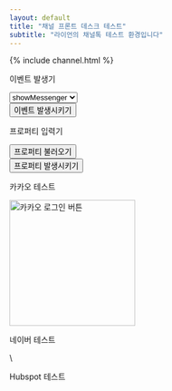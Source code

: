 ```yaml
---
layout: default
title: "채널 프론트 데스크 테스트"
subtitle: "라이언의 채널톡 테스트 환경입니다"
---
```

{% include channel.html %}
<script>
    window.addEventListener('DOMContentLoaded', (event) => {
        document.getElementById('c-header').remove();
        document.getElementById('c-footer').remove();
    });
</script>

<!-- Start of HubSpot Embed Code -->
  <script type="text/javascript" id="hs-script-loader" async defer src="//js-na1.hs-scripts.com/23163731.js"></script>
<!-- End of HubSpot Embed Code -->

<!-- 카카오 로그인 -->
<script src="https://t1.kakaocdn.net/kakao_js_sdk/2.5.0/kakao.min.js"
  integrity="sha384-kYPsUbBPlktXsY6/oNHSUDZoTX6+YI51f63jCPEIPFP09ttByAdxd2mEjKuhdqn4" crossorigin="anonymous"></script>
<script>
  Kakao.init('389a7ddbc92ba6a6cda26695c6492357'); // 사용하려는 앱의 JavaScript 키 입력
</script>
<script>
  function loginWithKakao() {
    Kakao.Auth.authorize({
      redirectUri: 'https://zoyi.cafe24.com/Api/Member/Oauth2ClientCallback/kakao/', // 사용하려는 앱의 Redirect Uri 입력
    });
  }

  // 아래는 데모를 위한 UI 코드입니다.
  displayToken()
  function displayToken() {
    var token = getCookie('authorize-access-token');

    if(token) {
      Kakao.Auth.setAccessToken(token);
      Kakao.Auth.getStatusInfo()
        .then(function(res) {
          if (res.status === 'connected') {
            document.getElementById('token-result').innerText
              = 'login success, token: ' + Kakao.Auth.getAccessToken();
          }
        })
        .catch(function(err) {
          Kakao.Auth.setAccessToken(null);
        });
    }
  }

  function getCookie(name) {
    var parts = document.cookie.split(name + '=');
    if (parts.length === 2) { return parts[1].split(';')[0]; }
  }
</script>
<!-- 카카오 로그인 끝 -->

<!-- 네이버 로그인 -->
<script type="text/javascript" src="https://static.nid.naver.com/js/naverLogin_implicit-1.0.3.js" charset="utf-8"></script>
<script type="text/javascript" src="https://code.jquery.com/jquery-1.11.3.min.js"></script>
<!-- 네이버 로그인 끝 -->

<div class="o-wrapper">
    <div class="o-grid">
        <div class="m-wrapper__row">
            <div class="m-left">
                <p class="survey-title">이벤트 발생기</p>
                <div class="f-wrapper">
                    <div class="f-input-wrapper">
                        <select name="channelEventType" id="channelEventType" onChange="getEventType(this)">
                            <option value="showMessenger">showMessenger</option>
                            <option value="hideMessenger">hideMessenger</option>
                            <option value="addTags">addTags</option>
                            <option value="removeTags">removeTags</option>
                            <option value="custom">custom</option>
                        </select>
                        <span class="c-social-nav__icon" data-icon="ei-chevron-down" data-size="s"></span>
                    </div>
                </div>
                <input type="button" id="trackChannelEvent" class="button" value="이벤트 발생시키기" onclick="trackChannelEvent()">
            </div>
            <div class="m-left">
                <p class="survey-title">프로퍼티 입력기</p>
                <div class="f-wrapper">
                    <div class="f-input-wrapper" id="propertyForm">
                        <input type="button" id="getUserPropertyKeys" class="button" value="프로퍼티 불러오기" onclick="getUserPropertyKeys()">
                      </div>
                </div>
                <input type="button" id="trackChannelProperty" class="button" value="프로퍼티 발생시키기" onclick="updateChannelProperty()">
            </div>
            <div class="m-left">
                <p class="survey-title">카카오 테스트</p>
                <div id="kakao-talk-channel-add-button" data-channel-public-id="_IATxiK" data-size="large" data-support-multiple-densities="true"></div>
                <!-- 카카오 채널 추가 -->
                <script>
                  window.kakaoAsyncInit = function() {
                    Kakao.Channel.createAddChannelButton({
                      container: '#kakao-talk-channel-add-button',
                    });
                  };
                  (function(d, s, id) {
                    var js, fjs = d.getElementsByTagName(s)[0];
                    if (d.getElementById(id)) return;
                    js = d.createElement(s); js.id = id;
                    js.src = 'https://t1.kakaocdn.net/kakao_js_sdk/2.5.0/kakao.channel.min.js';
                    js.integrity = 'sha384-j5TN6EqladB+HIfGV8dVYRIzoJf9Fb4lvrkPmo9KlnDWpN1CZz8yC4rCH1ChRbbh';
                    js.crossOrigin = 'anonymous';
                    fjs.parentNode.insertBefore(js, fjs);
                  })(document, 'script', 'kakao-js-sdk');
                </script>
                <!-- 카카오 채널 추가 끝 -->
                <a id="kakao-login-btn" href="javascript:loginWithKakao()">
                    <img src="https://k.kakaocdn.net/14/dn/btroDszwNrM/I6efHub1SN5KCJqLm1Ovx1/o.jpg" width="222" alt="카카오 로그인 버튼" />
                </a>
                <p id="token-result"></p>
            </div>
            <div class="m-left">
                <p class="survey-title">네이버 테스트</p>
                <div id="naver_id_login"></div>
                <script type="text/javascript">
                    var naver_id_login = new naver_id_login("Lte2TWpAKNCsQNoHJTSR", "https://dwmm.site/channel-test");
                    var state = naver_id_login.getUniqState();
                    naver_id_login.setButton("white", 2,40);
                    naver_id_login.setDomain("https://dwmm.site");
                    naver_id_login.setState(state);
                    naver_id_login.setPopup();
                    naver_id_login.init_naver_id_login();
                </script>
                <script type="text/javascript" src="https://ua.talk.naver.com/dist/sdk.js"></script>
                <div class="navertalk-friend-button" data-talk-id="w5tukq" data-size-width="188" data-size-height="44" data-device-type="MOBILE" data-type="BASIC" data-channel-no="3004718" ></div>
            </div>\<div class="m-left">
                <p class="survey-title">Hubspot 테스트</p>
                <div class="hs-cta-trigger-button hs-cta-trigger-button-189137111600"></div>
            </div>
        </div>
    </div>
</div>
<div id="snackbar-top"></div>
